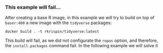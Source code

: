 ### This example will fail...

After creating a base R image, in this example we will try to build on top of `baser:400` a new image with the `tidyverse` packages:

``` shell
docker build . -t rkrispin/tidyverse:latest
```

This build will fail, as we did not configurate the `ropos` option, and therefore, the `install.packages` command fail. In the following example we will solve it 